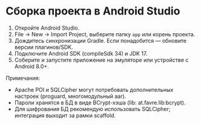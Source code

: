 # Сборка проекта в Android Studio

1. Откройте Android Studio.
2. File -> New -> Import Project, выберите папку `app` или корень проекта.
3. Дождитесь синхронизации Gradle. Если понадобится — обновите версии плагинов/SDK.
4. Подключите Android SDK (compileSdk 34) и JDK 17.
5. Соберите и запустите приложение на эмуляторе или устройстве с Android 8.0+.

Примечания:
- Apache POI и SQLCipher могут потребовать дополнительных настроек (proguard, многомодульный aar).
- Пароли хранятся в БД в виде BCrypt-хэша (lib: at.favre.lib:bcrypt).
- Для шифрования БД рекомендую использовать SQLCipher; интеграция выходит за рамки scaffold.
